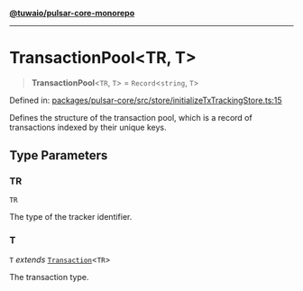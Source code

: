 [**@tuwaio/pulsar-core-monorepo**](../../../README.md)

***

# TransactionPool\<TR, T\>

> **TransactionPool**\<`TR`, `T`\> = `Record`\<`string`, `T`\>

Defined in: [packages/pulsar-core/src/store/initializeTxTrackingStore.ts:15](https://github.com/TuwaIO/pulsar-core/blob/1b4300a614d84f49e2f240cc8a629dd932f3f73b/packages/pulsar-core/src/store/initializeTxTrackingStore.ts#L15)

Defines the structure of the transaction pool, which is a record of transactions indexed by their unique keys.

## Type Parameters

### TR

`TR`

The type of the tracker identifier.

### T

`T` *extends* [`Transaction`](Transaction.md)\<`TR`\>

The transaction type.

